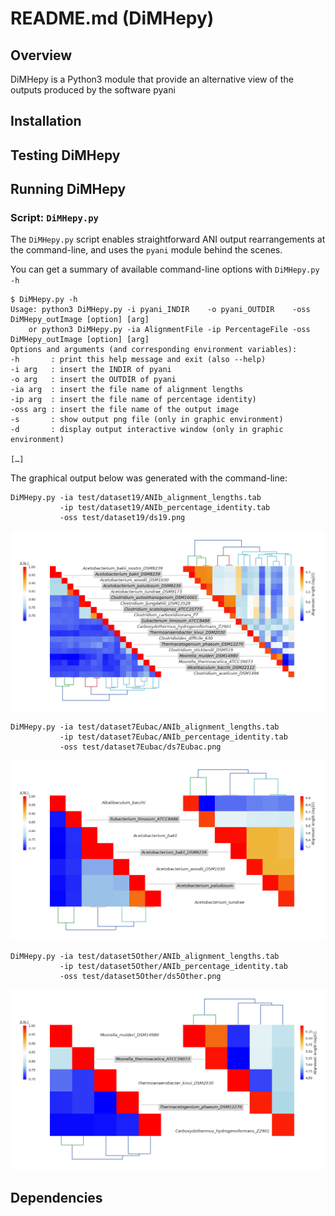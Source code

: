 # README.md (DiMHepy)
## Overview
DiMHepy is a Python3 module that provide an alternative view of the outputs produced by the software pyani

## Installation



## Testing DiMHepy


## Running DiMHepy

### Script: `DiMHepy.py`
The `DiMHepy.py` script enables straightforward ANI output rearrangements at the command-line, and uses the `pyani` module behind the scenes.

You can get a summary of available command-line options with `DiMHepy.py -h`

```
$ DiMHepy.py -h
Usage: python3 DiMHepy.py -i pyani_INDIR    -o pyani_OUTDIR    -oss DiMHepy_outImage [option] [arg]
    or python3 DiMHepy.py -ia AlignmentFile -ip PercentageFile -oss DiMHepy_outImage [option] [arg]
Options and arguments (and corresponding environment variables):
-h       : print this help message and exit (also --help)
-i arg   : insert the INDIR of pyani
-o arg   : insert the OUTDIR of pyani
-ia arg  : insert the file name of alignment lengths
-ip arg  : insert the file name of percentage identity)
-oss arg : insert the file name of the output image
-s       : show output png file (only in graphic environment)
-d       : display output interactive window (only in graphic environment)

[…]
```

The graphical output below was generated with the command-line:
```
DiMHepy.py -ia test/dataset19/ANIb_alignment_lengths.tab 
           -ip test/dataset19/ANIb_percentage_identity.tab 
           -oss test/dataset19/ds19.png
```
![19 genomes analysis test data](test/dataset19/ds19.png "19 genomes analysis")

```
DiMHepy.py -ia test/dataset7Eubac/ANIb_alignment_lengths.tab 
           -ip test/dataset7Eubac/ANIb_percentage_identity.tab 
           -oss test/dataset7Eubac/ds7Eubac.png
```
![7 genomes analysis test data](test/dataset7Eubac/dataset7Eubac.png "7 genomes analysis")

```
DiMHepy.py -ia test/dataset5Other/ANIb_alignment_lengths.tab 
           -ip test/dataset5Other/ANIb_percentage_identity.tab 
           -oss test/dataset5Other/ds5Other.png
```
![5 genomes analysis test data](test/dataset5Other/dataset5Other.png "5 genomes analysis")

## Dependencies

